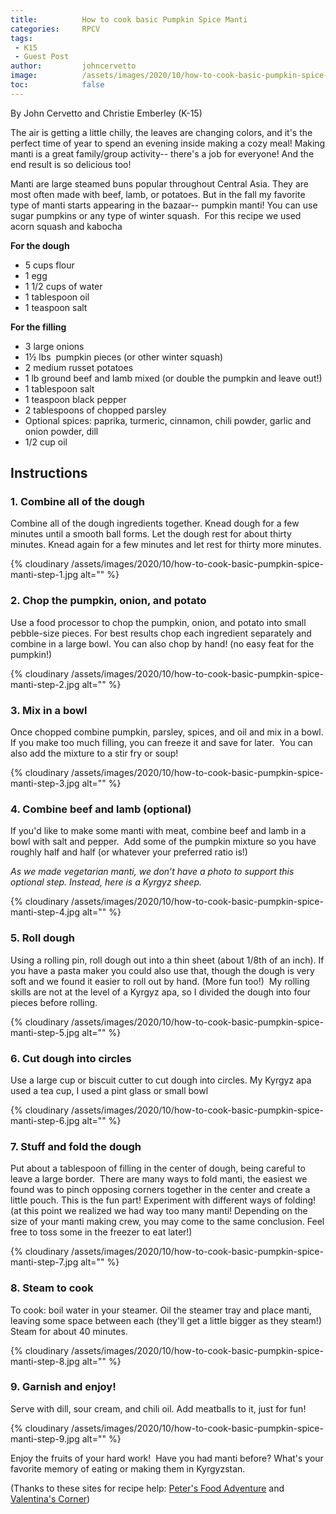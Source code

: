 ```yaml
---
title: 			How to cook basic Pumpkin Spice Manti
categories:		RPCV
tags:
 - K15
 - Guest Post
author:			johncervetto
image:			/assets/images/2020/10/how-to-cook-basic-pumpkin-spice-manti-featured.jpg
toc: 			false
---
```



By John Cervetto and Christie Emberley (K-15)

The air is getting a little chilly, the leaves are changing colors, and it's the perfect time of year to spend an evening inside making a cozy meal! Making manti is a great family/group activity-- there's a job for everyone! And the end result is so delicious too!

Manti are large steamed buns popular throughout Central Asia. They are most often made with beef, lamb, or potatoes. But in the fall my favorite type of manti starts appearing in the bazaar-- pumpkin manti! You can use sugar pumpkins or any type of winter squash.  For this recipe we used acorn squash and kabocha

**For the dough**

- 5 cups flour
- 1 egg
- 1 1/2 cups of water
- 1 tablespoon oil
- 1 teaspoon salt

**For the filling**

- 3 large onions
- 1½ lbs  pumpkin pieces (or other winter squash)
- 2 medium russet potatoes
- 1 lb ground beef and lamb mixed (or double the pumpkin and leave out!)
- 1 tablespoon salt
- 1 teaspoon black pepper
- 2 tablespoons of chopped parsley
- Optional spices: paprika, turmeric, cinnamon, chili powder, garlic and onion powder, dill
- 1/2 cup oil

## Instructions

### 1. Combine all of the dough 

Combine all of the dough ingredients together. Knead dough for a few minutes until a smooth ball forms. Let the dough rest for about thirty minutes. Knead again for a few minutes and let rest for thirty more minutes.

{% cloudinary /assets/images/2020/10/how-to-cook-basic-pumpkin-spice-manti-step-1.jpg alt="" %}

### 2. Chop the pumpkin, onion, and potato

Use a food processor to chop the pumpkin, onion, and potato into small pebble-size pieces. For best results chop each ingredient separately and combine in a large bowl. You can also chop by hand! (no easy feat for the pumpkin!)

{% cloudinary /assets/images/2020/10/how-to-cook-basic-pumpkin-spice-manti-step-2.jpg alt="" %}

### 3. Mix in a bowl

Once chopped combine pumpkin, parsley, spices, and oil and mix in a bowl. If you make too much filling, you can freeze it and save for later.  You can also add the mixture to a stir fry or soup!

{% cloudinary /assets/images/2020/10/how-to-cook-basic-pumpkin-spice-manti-step-3.jpg alt="" %}

### 4. Combine beef and lamb (optional)

If you'd like to make some manti with meat, combine beef and lamb in a bowl with salt and pepper.  Add some of the pumpkin mixture so you have roughly half and half (or whatever your preferred ratio is!)

*As we made vegetarian manti, we don’t have a photo to support this optional step. Instead, here is a Kyrgyz sheep.*

{% cloudinary /assets/images/2020/10/how-to-cook-basic-pumpkin-spice-manti-step-4.jpg alt="" %}

### 5. Roll dough

Using a rolling pin, roll dough out into a thin sheet (about 1/8th of an inch). If you have a pasta maker you could also use that, though the dough is very soft and we found it easier to roll out by hand. (More fun too!)  My rolling skills are not at the level of a Kyrgyz apa, so I divided the dough into four pieces before rolling.

{% cloudinary /assets/images/2020/10/how-to-cook-basic-pumpkin-spice-manti-step-5.jpg alt="" %}

### 6. Cut dough into circles

Use a large cup or biscuit cutter to cut dough into circles. My Kyrgyz apa used a tea cup, I used a pint glass or small bowl

{% cloudinary /assets/images/2020/10/how-to-cook-basic-pumpkin-spice-manti-step-6.jpg alt="" %}

### 7. Stuff and fold the dough

Put about a tablespoon of filling in the center of dough, being careful to leave a large border.  There are many ways to fold manti, the easiest we found was to pinch opposing corners together in the center and create a little pouch. This is the fun part! Experiment with different ways of folding! (at this point we realized we had way too many manti! Depending on the size of your manti making crew, you may come to the same conclusion. Feel free to toss some in the freezer to eat later!)

{% cloudinary /assets/images/2020/10/how-to-cook-basic-pumpkin-spice-manti-step-7.jpg alt="" %}

### 8. Steam to cook

To cook: boil water in your steamer. Oil the steamer tray and place manti, leaving some space between each (they'll get a little bigger as they steam!) Steam for about 40 minutes.

{% cloudinary /assets/images/2020/10/how-to-cook-basic-pumpkin-spice-manti-step-8.jpg alt="" %}

### 9. Garnish and enjoy! 

Serve with dill, sour cream, and chili oil. Add meatballs to it, just for fun!

{% cloudinary /assets/images/2020/10/how-to-cook-basic-pumpkin-spice-manti-step-9.jpg alt="" %}

Enjoy the fruits of your hard work!  Have you had manti before? What's your favorite memory of eating or making them in Kyrgyzstan.

(Thanks to these sites for recipe help: [Peter's Food Adventure](https://petersfoodadventures.com/2016/05/14/manti/) and [Valentina's Corner](https://valentinascorner.com/uzbek-manti-recipe/))